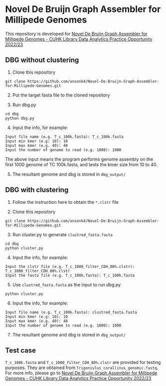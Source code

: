 # Novel De Bruijn Graph Assembler for Millipede Genomes

This repository is developed for [Novel De Bruijn Graph Assembler for Millipede Genomes - CUHK Library Data Analytics Practice Opportunity 2022/23](https://dsprojects.lib.cuhk.edu.hk/en/projects/dbg-genome/home/?edit&language=en)

## DBG without clustering
1. Clone this repository

```
git clone https://github.com/ansonk4/Novel-De-Bruijn-Graph-Assembler-for-Millipede-Genomes.git
```

2. Put the target fasta file to the cloned repository

3. Run dbg.py 

```
cd dbg
python dbg.py
```

4. Input the info, for example:

```
Input file name (e.g. T_c_100k.fasta): T_c_100k.fasta
Input min kmer (e.g: 10): 10
Input max kmer (e.g. 40): 40
Input the number of genome to read (e.g. 1000): 1000
```

The above input means the program performs genome assembly on the first 1000 genome of TC 100k.fasta, and tests the kmer size from 10 to 40.

5.  The resultant genome and dbg is stored in `dbg_output/`

## DBG with clustering
1. Follow the instruction here to obtain the `*.clstr` file

2. Clone this repository

```
git clone https://github.com/ansonk4/Novel-De-Bruijn-Graph-Assembler-for-Millipede-Genomes.git
```

3. Run cluster.py to generate `clustred_fasta.fasta`

```
cd dbg
python cluster.py
```

4. Input the info, for example:

```
Input the clstr file (e.g. T_c_1000_filter_CDH_80%.clstr): T_c_1000_filter_CDH_80%.clstr
Input the fasta file (e.g. T_c_100k.fasta): T_c_100k.fasta  
```

5. Use `clustred_fasta.fasta` as the input to run dbg.py

```
python cluster.py
```

6. Input the info, for example:

```
Input file name (e.g. T_c_100k.fasta): clustred_fasta.fasta
Input min kmer (e.g: 10): 10
Input max kmer (e.g. 40): 40
Input the number of genome to read (e.g. 1000): 1000
```

7. The resultant genome and dbg is stored in `dbg_output/`

## Test case
`T_c_100k.fasta` and `T_c_1000_filter_CDH_80%.clstr` are provided for testing purposes. They are obtained from `Trigoniulus_corallinus_genomic.fastq`. For more info, please go to [Novel De Bruijn Graph Assembler for Millipede Genomes - CUHK Library Data Analytics Practice Opportunity 2022/23](https://dsprojects.lib.cuhk.edu.hk/en/projects/dbg-genome/home/?edit&language=en)
